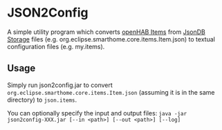 # JSON2Config
 
A simple utility program which converts [openHAB Items](https://www.openhab.org/docs/configuration/items.html) from [JsonDB Storage](https://www.openhab.org/docs/administration/jsondb.html) files (e.g. org.eclipse.smarthome.core.items.Item.json) to textual configuration files (e.g. my.items).

## Usage

Simply run json2config.jar to convert `org.eclipse.smarthome.core.items.Item.json` (assuming it is in the same directory) to `json.items`. 

You can optionally specify the input and output files:
`java -jar json2config-XXX.jar [--in <path>] [--out <path>] [--log]`



